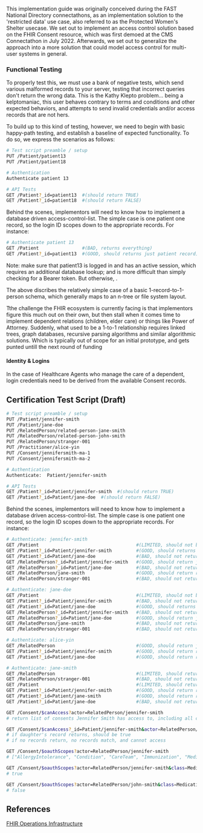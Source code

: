 
This implementation guide was originally conceived during the FAST National Directory connectathons, as an implementation solution to the 'restricted data' use case, also referred to as the Protected Women's Shelter usecase.  We set out to implement an access control solution based on the FHIR Consent resource, which was first demoed at the  CMS Connectathon in July 2022.  Afterwards, we set out to generalize the approach into a more solution that could model access control for multi-user systems in general.  

<!-- 
### Use cases 

**Scenario 1 - Anonymous Access**  
No patient data is published to client via HTTP nor websockets.  Only public, unrestricted records are sent to client.  

**Scenario 2 - Patient Self Access (Jane Doe)**   
Patient registers (Jane) and authenticates and receives an access token.  A single Patient record is available via HTTP.  If using FHIR-over-websockets or Subscription API, the user's own Patient record is sent to the client.  Upon logout, user session variables and subscriptions are cleared, and user is no longer able to access patient data (except for the public, unrestricted records).

**Scenario 3 - Patient Multi-User Access (Kathy Klepto)** 
A second patient registers (Kathy).  Kathy has access to Kathy’s own records, but not to Jane’s.  At the same time, Jane has access to Jane’s records, but not to Kathy’s.  HTTP access and websocket publications/subscriptions are updated accordingly; send the user's own data, but not sending anybody elses.  Upon logout, session variables are cleared, and no access is available.  

**Scenario 4 - General Practitioner Access**
General practitioners have access to patients assigned to them.  A clinician / social worker registers (Susan Social), who has access to her own records (self access), as well as both Jane and Kathy’s records.  Susan is listed as a general practitioner on both Jane and Kathy's Patient records.  Neither Kathy nor Jane have access to Susan’s records.  When Susan logs out, she no longer has access to any of records.  

**Scenario 5 - Back End Access**
Organizations can register a client via oauth data flows.  Using the registered client id and secret, an external app can present a Bearer token and operate an $export to synchronize databases.  


### Coat Check Analogy

Regarding the access of other people’s data, these usecases and associated tests are designed to test access control tokens.   The preferred analogy that is typically used, is that of a coat check.  Imagine the following scenario:  Person A checks in a thrift store coat and gets coat check ticket 13.  Person B checks in a nice Burberry coat and gets coat check ticket 18.  Person A then uses a pen and changes their ticket from a 13 to an 18; returns the modified ticket to coat check, and walks out with an expensive Burberry coat.  

What we're testing here, is a) that users have correct access to the appropriate records, per the specified Consent records; and b) that modifying access control tokens wont spill data from another account.   -->

### Functional Testing 

To properly test this, we must use a bank of negative tests, which send various malformed records to your server, testing that incorrect queries don't return the wrong data.  This is the Kathy Klepto problem... being a kelptomaniac, this user behaves contrary to terms and conditions and other expected behaviors, and attempts to send invalid credentials and/or access records that are not hers.  

To build up to this kind of testing, however, we need to begin with basic happy-path testing, and establish a baseline of expected functionality.  To do so, we express the scenarios as follows:

```sh
# Test script preamble / setup
PUT /Patient/patient13
PUT /Patient/patient18

# Authentication
Authenticate patient 13

# API Tests
GET /Patient?_id=patient13  #(should return TRUE)
GET /Patient?_id=patient18  #(should return FALSE)
```

Behind the scenes, implementors will need to know how to implement a database driven access-control-list.  The simple case is one patient one record, so the login ID scopes down to the appropriate records.  For instance:  

```sh
# Authenticate patient 13
GET /Patient                #(BAD, returns everything)
GET /Patient?_id=patient13  #(GOOD, should returns just patient record)
```

Note:  make sure that patient13 is logged in and has an active session, which requires an additional database lookup; and is more difficult than simply checking for a Bearer token.  But otherwise, .  

The above discribes the relatively simple case of a basic 1-record-to-1-person schema, which generally maps to an n-tree or file system layout.

Tthe challenge the FHIR ecosystem is currently facing is that implementors figure this much out on their own, but then stall when it comes time to implement dependent relations (children, elder care) or things like Power of Attorney.  Suddenly, what used to be a 1-to-1 relationship requires linked trees, graph databases, recursive parsing algorithms and similar algorithmic solutions.  Which is typically out of scope for an initial prototype, and gets punted untill the next round of funding


#### Identity & Logins  
In the case of Healthcare Agents who manage the care of a dependent, login credentials need to be derived from the available Consent records.  



## Certification Test Script (Draft)

```sh
# Test script preamble / setup
PUT /Patient/jennifer-smith
PUT /Patient/jane-doe
PUT /RelatedPerson/related-person-jane-smith
PUT /RelatedPerson/related-person-john-smith
PUT /RelatedPerson/stranger-001
PUT /Practitioner/alice-yin
PUT /Consent/jennifersmith-ma-1
PUT /Consent/jennifersmith-ma-2

# Authentication
Authenticate:  Patient/jennifer-smith

# API Tests
GET /Patient?_id=Patient/jennifer-smith  #(should return TRUE)
GET /Patient?_id=Patient/jane-doe  #(should return FALSE)
```

Behind the scenes, implementors will need to know how to implement a database driven access-control-list.  The simple case is one patient one record, so the login ID scopes down to the appropriate records.  For instance:  

```sh
# Authenticate: jennifer-smith
GET /Patient                                    #(LIMITED, should not be accessible; or only return jennifer-smith records)
GET /Patient?_id=Patient/jennifer-smith         #(GOOD, should returns just patient record)
GET /Patient?_id=Patient/jane-doe               #(BAD, should not return record)
GET /RelatedPerson?_id=Patient/jennifer-smith   #(GOOD, should return jane-smith record)
GET /RelatedPerson?_id=Patient/jane-doe         #(BAD, should not return record)
GET /RelatedPerson/jane-smith                   #(GOOD, should return record)
GET /RelatedPerson/stranger-001                 #(BAD, should not return record)

# Authenticate: jane-doe
GET /Patient                                    #(LIMITED, should not be accessible; or only return jane-doe records)
GET /Patient?_id=Patient/jennifer-smith         #(BAD, should not return record) 
GET /Patient?_id=Patient/jane-doe               #(GOOD, should returns just patient record)
GET /RelatedPerson?_id=Patient/jennifer-smith   #(BAD, should not return record)
GET /RelatedPerson?_id=Patient/jane-doe         #(GOOD, should return jane-smith record)
GET /RelatedPerson/jane-smith                   #(BAD, should not return record)
GET /RelatedPerson/stranger-001                 #(BAD, should not return record)

# Authenticate: alice-yin
GET /RelatedPerson                              #(GOOD, should return jane-doe and jennifer-smith records)
GET /Patient?_id=Patient/jennifer-smith         #(GOOD, should return record) 
GET /Patient?_id=Patient/jane-doe               #(GOOD, should return record) 

# Authenticate: jane-smith
GET /RelatedPerson                              #(LIMITED, should return jane-smith records)
GET /RelatedPerson/stranger-001                 #(BAD, should not return record) 
GET /Patient                                    #(LIMITED, should return jane-smith and jennifer-smith records)
GET /Patient?_id=Patient/jennifer-smith         #(GOOD, should return record) 
GET /Patient?_id=Patient/jane-smith             #(GOOD, should return record) 
GET /Patient?_id=Patient/jane-doe               #(BAD, should not return record) 

GET /Consent/$canAccess?actor=RelatedPerson/jennifer-smith
# return list of consents Jennifer Smith has access to, including all children (and husband)

GET /Consent/$canAccess?_id=Patient/jennifer-smith&actor=RelatedPerson/jennifer-smith
# if daughter's record returns, should be true
# if no records return, no records match, and cannot access

GET /Consent/$oauthScopes?actor=RelatedPerson/jennifer-smith
# ["AllergyIntolerance", "Condition", "CareTeam", "Immunization", "Medication", "MedicationStatement", "Patient", "Practitioner", "Observation", "Procedure", "RelatedPerson"]

GET /Consent/$oauthScopes?actor=RelatedPerson/jennifer-smith&class=Medication
# true

GET /Consent/$oauthScopes?actor=RelatedPerson/john-smith&class=Medication
# false
```

## References    
[FHIR Operations Infrastructure](https://www.hl7.org/fhir/operations.html)  